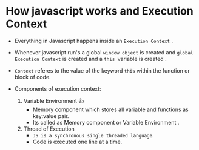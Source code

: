 # How javascript works and Execution Context

- Everything in Javascript happens inside an `Execution Context` .

- Whenever  javascript  run's a global `window object` is created and `global Execution Context` is created and a `this `variable is created .

- `Context` referes to the value of the keyword `this` within the function or block of code.

- Components of execution context:
    1. Variable Environment 👍
         - Memory component which stores all variable and functions as key:value pair.
         - Its called as Memory component or Variable Environment .
    2. Thread of Execution
        - `JS is a synchronous single threaded language`.
        - Code is executed one line at a time.



